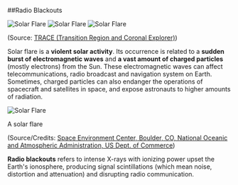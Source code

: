 ##Radio Blackouts

![Solar Flare](https://lh3.googleusercontent.com/qPdgA4Yzo6J88__36niTtYqzrJ_5OXAs25VVXIQVm3Vui0yCgnLKBzrWhcJA8a9PeSaEhMrgSTYfL4k0VDqxMMgSaMkVMxekObcoiOFniuKux-ZEhsm9fQ10686XYGAsvWiIocia) ![Solar Flare](https://lh3.googleusercontent.com/lR86j5d2BHnrHHipt85v0YBBrlIbOSU9Zui-RS6n9pDTPJPvyStOEHalq0-VkN7_PCdKeqmXFQiRvpSxvkgXS0_-5Wc3BrE1M1HgDv7Z3oe1Py03GER-uE7VJFLu5MakDNfFF9FQ) ![Solar Flare](https://lh4.googleusercontent.com/0a7j-fPNjdQ8wuXc5TcU0GNqczibzVhJKSPK2fuEjPkHrT6WglStitcp3ep1243ZXP1m8fVJszfukpuchKVuKatWIN1H0rpWiU8lOQkCO5nmyadOk4iea3-GF1gkV_qb-ajVMOVC) 

(Source: [TRACE (Transition Region and Coronal Explorer)](http://trace.lmsal.com/Science/ScientificResults/trace_cdrom/html/trace_images.html))

Solar flare is a **violent solar activity**. Its occurrence is related to a **sudden burst of electromagnetic waves** and **a vast amount of charged particles** (mostly electrons) from the Sun. These electromagnetic waves can affect telecommunications, radio broadcast and navigation system on Earth. Sometimes, charged particles can also endanger the operations of spacecraft and satellites in space, and expose astronauts to higher amounts of radiation.

![Solar Flare](https://lh6.googleusercontent.com/155AZZYAlj85yYp2h9Xtv_OPfol6H1tcotVflmE5AOf9TbQQQ_aDh3cIvbazCDSBvOVNnJs9L7sh63Vrm5CWCFUdTSGlCc-4Gxg0d3dG7Q6z7PzgTB-Bxa1HY-ENPBwOXvLk6Cne) 

A solar flare

(Source/Credits: [Space Environment Center, Boulder, CO, National Oceanic and Atmospheric Administration, US Dept. of Commerce](http://www.sec.noaa.gov/))

**Radio blackouts** refers to intense X-rays with ionizing power upset the Earth's ionosphere, producing signal scintillations (which mean noise, distortion and attenuation) and disrupting radio communication. 

